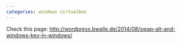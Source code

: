 ```yaml
---
categories: windows virtualbox
---
```


Check this page: http://wordpress.bwalle.de/2014/08/swap-alt-and-windows-key-in-windows/